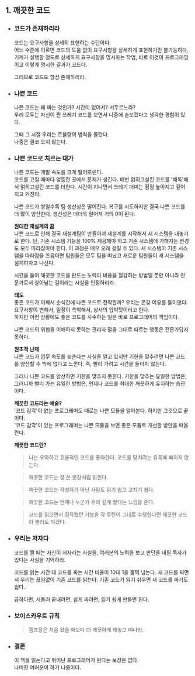 ## 1. 깨끗한 코드
- ### 코드가 존재하리라
  코드는 요구사항을 상세히 표현하는 수단이다.  
  어느 수준에 이르면 코드의 도움 없이 요구사항을 상세하게 표현하기란 불가능하다.  
  기계가 실행할 정도로 상세하게 요구사항을 명시하는 작업, 바로 이것이 프로그래밍이고 이렇게 명시한 결과가 코드다.

  그러므로 코드도 항상 존재하리라.

- ### 나쁜 코드
  나쁜 코드는 왜 짜는 것인가? 시간이 없어서? 서두르느라?  
  우리 모두는 자신이 짠 쓰레기 코드를 보면서 나중에 손보겠다고 생각한 경험이 있다.  

  그때 그 시절 우리는 르블랑의 법칙을 몰랐다.  
  나중은 결코 오지 않는다.

- ### 나쁜 코드로 치르는 대가
  나쁜 코드는 개발 속도를 크게 떨어뜨린다.  
  코드를 고칠 때마다 엉뚱한 곳에서 문제가 생긴다. 매번 얽히고설킨 코드를 '해독'해서 얽히고설킨 코드를 더한다. 시간이 지나면서 쓰레기 더미는 점점 높아지고 깊어지고 커진다.

  나쁜 코드가 쌓일수록 팀 생산성은 떨어진다. 복구를 시도하지만 결국 나쁜 코드를 더 많이 양산한다. 생산성은 더더욱 떨어져 거의 0이 된다.

  **원대한 재설계의 꿈**  
  나쁜 코드로 인해 결국 재설계팀이 만들어져 재설계를 시작해서 새 시스템을 내놓기로 한다. 단, 기존 시스템 기능을 100% 제공해야 하고 기존 시스템에 가해지는 변경도 모두 따라잡아야 한다. 이 과정은 매우 오래 걸릴 수 있다. 새 시스템이 기존 시스템을 따라잡을 즈음이면 팀원들은 모두 팀을 떠났고 새로운 팀원들이 새 시스템을 설계하자고 나선다.

  시간을 들여 깨끗한 코드를 만드는 노력이 비용을 절감하는 방법일 뿐만 아니라 전문가로서 살아남는 길이라는 사실을 인정하리라.

  **태도**  
  좋은 코드가 어째서 순식간에 나쁜 코드로 전락할까? 우리는 온갖 이유를 들이댄다.  
  요구사항이 변해서, 일정이 촉박해서, 상사의 압박탓이라고 한다.  
  하지만 이런 상황에도 좋은 코드를 사수하는 일은 바로 프로그래머의 책임이다.

  나쁜 코드의 위협을 이해하지 못하는 관리자 말을 그대로 따르는 행동은 전문가답지 못하다.

  **원초적 난제**  
  나쁜 코드가 업무 속도를 늦춘다는 사실을 알고 있지만 기한을 맞추려면 나쁜 코드를 양산할 수 밖에 없다고 느낀다. 즉, 빨리 가려고 시간을 들이지 않는다.

  그러나 나쁜 코드를 양산하면 기한을 맞추지 못한다. 기한을 맞추는 유일한 방법은, 그러니까 빨리 가는 유일한 방법은, 언제나 코드를 최대한 깨끗하게 유지하는 습관이다.

  **깨끗한 코드라는 예술?**  
  '코드 감각'이 없는 프로그래머도 때로는 나쁜 모듈을 알아본다. 하지만 그것으로 끝이다.  
  '코드 감각'이 있는 프로그래머는 나쁜 모듈을 보면 좋은 모듈로 개선할 방안을 떠올린다.

  **깨끗한 코드란?**  
  > 나는 우아하고 효율적인 코드를 좋아한다. 코드를 망치려는 유혹에 빠지지 않는다.
  
  > 깨끗한 코드는 잘 쓴 문장처럼 읽힌다.
  
  > 깨끗한 코드는 작성자가 아닌 사람도 읽기 쉽고 고치기 쉽다.
  
  > 깨끗한 코드는 언제나 누군가 주의 깊게 짰다는 느낌을 준다.
  
  > 코드를 읽으면서 짐작했던 기능을 각 루틴이 그대로 수행한다면 깨끗한 코드라 불러도 되겠다.

- ### 우리는 저자다
  코드를 짤 때는 자신이 저자라는 사실을, 여러분의 노력을 보고 판단을 내릴 독자가 있다는 사실을 기억하라.

  코드를 읽는 시간 대 코드를 짜는 시간 비율이 10대 1을 훌쩍 넘는다. 새 코드를 짜면서 우리는 끊임없이 기존 코드를 읽는다. 기존 코드가 읽기 쉬우면 새 코드를 짜기도 쉽다.

  급하다면, 서둘러 끝내려면, 쉽게 짜려면, 읽기 쉽게 만들면 된다.

- ### 보이스카우트 규칙
  > 캠프장은 처음 왔을 때보다 더 깨끗하게 해놓고 떠나라.

- ### 결론
  이 책을 읽는다고 뛰어난 프로그래머가 된다는 보장은 없다.  
  나머진 여러분이 하기 나름이다.
